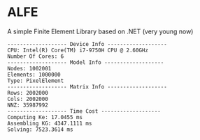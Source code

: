 # ALFE
A simple Finite Element Library based on .NET (very young now)

```
------------------- Device Info -------------------
CPU: Intel(R) Core(TM) i7-9750H CPU @ 2.60GHz
Number Of Cores: 6
------------------- Model Info -------------------
Nodes: 1002001
Elements: 1000000
Type: PixelElement
------------------- Matrix Info -------------------
Rows: 2002000
Cols: 2002000
NNZ: 35987992
------------------- Time Cost -------------------
Computing Ke: 17.0455 ms
Assembling KG: 4347.1111 ms
Solving: 7523.3614 ms
```